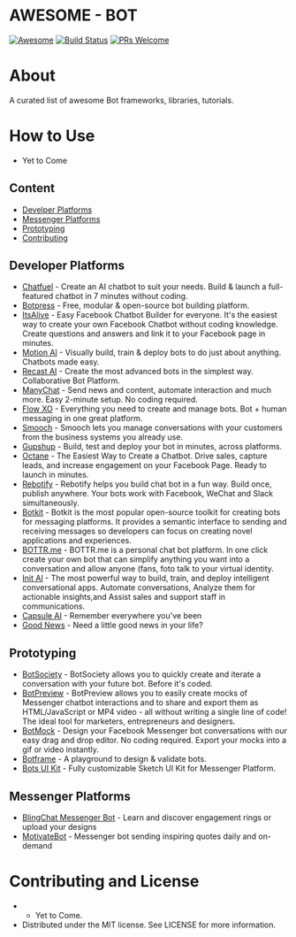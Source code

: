 # AWESOME - BOT

[![Awesome](https://cdn.rawgit.com/sindresorhus/awesome/d7305f38d29fed78fa85652e3a63e154dd8e8829/media/badge.svg)](https://github.com/sindresorhus/awesome)
[![Build Status](https://api.travis-ci.org/vsouza/awesome-ios.svg?branch=master)](https://travis-ci.org/vsouza/awesome-ios)
[![PRs Welcome](https://img.shields.io/badge/PRs-welcome-brightgreen.svg)](http://makeapullrequest.com)

# About
A curated list of awesome Bot frameworks, libraries, tutorials.

# How to Use
- Yet to Come

## Content
- [Develper Platforms](#libraries-and-frameworks)
- [Messenger Platforms](#messenger-platforms)
- [Prototyping](#prototyping)
- [Contributing](#contributing-and-license)

## Developer Platforms
* [Chatfuel](http://chatfuel.com/) - Create an AI chatbot to suit your needs. Build & launch a full-featured chatbot in 7 minutes without coding.
* [Botpress](http://botpress.io/) - Free, modular & open-source bot building platform.
* [ItsAlive](http://itsalive.io/) - Easy Facebook Chatbot Builder for everyone. It's the easiest way to create your own Facebook Chatbot without coding knowledge. Create questions and answers and link it to your Facebook page in minutes.
* [Motion AI](http://www.motion.ai/) - Visually build, train & deploy bots to do just about anything. Chatbots made easy.
* [Recast AI](http://recast.ai/) - Create the most advanced bots in the simplest way. Collaborative Bot Platform.
* [ManyChat](http://manychat.com/) - Send news and content, automate interaction and much more. Easy 2-minute setup. No coding required.
* [Flow XO](http://flowxo.com/) - Everything you need to create and manage bots. Bot + human messaging in one great platform.
* [Smooch](http://smooch.io/) - Smooch lets you manage conversations with your customers from the business systems you already use.
* [Gupshup](http://www.gupshup.io/developer/home) - Build, test and deploy your bot in minutes, across platforms.
* [Octane](http://octaneai.com/) - The Easiest Way to Create a Chatbot. Drive sales, capture leads, and increase engagement on your Facebook Page. Ready to launch in minutes.
* [Rebotify](http://www.rebotify.com/) - Rebotify helps you build chat bot in a fun way. Build once, publish anywhere. Your bots work with Facebook, WeChat and Slack simultaneously.
* [Botkit](http://howdy.ai/botkit) - Botkit is the most popular open-source toolkit for creating bots for messaging platforms. It provides a semantic interface to sending and receiving messages so developers can focus on creating novel applications and experiences.
* [BOTTR.me](http://bottr.me/) - BOTTR.me is a personal chat bot platform. In one click create your own bot that can simplify anything you want into a conversation and allow anyone (fans, foto talk to your virtual identity.
* [Init AI](http://www.init.ai/) - The most powerful way to build, train, and deploy intelligent conversational apps. Automate conversations, Analyze them for actionable insights,and Assist sales and support staff in communications.
* [Capsule AI](https://capsule.ai/) - Remember everywhere you've been
* [Good News](http://goodnewsbot.herokuapp.com) - Need a little good news in your life?

## Prototyping
* [BotSociety](http://botsociety.io/) - BotSociety allows you to quickly create and iterate a conversation with your future bot. Before it's coded.
* [BotPreview](http://botpreview.com/) - BotPreview allows you to easily create mocks of Messenger chatbot interactions and to share and export them as HTML/JavaScript or MP4 video - all without writing a single line of code! The ideal tool for marketers, entrepreneurs and designers.
* [BotMock](http://botmock.com/) - Design your Facebook Messenger bot conversations with our easy drag and drop editor. No coding required. Export your mocks into a gif or video instantly.
* [Botframe](http://botframe.com/) - A playground to design & validate bots.
* [Bots UI Kit](http://bots.mockuuups.com/) - Fully customizable Sketch UI Kit for Messenger Platform.

## Messenger Platforms
* [BlingChat Messenger Bot](https://www.messenger.com/t/blingbot/) - Learn and discover engagement rings or upload your designs
* [MotivateBot](https://www.messenger.com/t/MotivateBot/) - Messenger bot sending inspiring quotes daily and on-demand


# Contributing and License
 * - Yet to Come.
 * Distributed under the MIT license. See LICENSE for more information.
